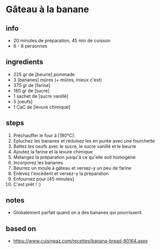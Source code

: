 # Gâteau à la banane

## info  
* 20 minutes de préparation, 45 min de cuisson
* 6 - 8 personnes

## ingredients
* 225 gr de [beurre] pommade
* 3 [bananes] mûres (+ mûres, mieux c'est)
* 375 gr de [farine]
* 180 gr de [sucre]
* 1 sachet de [sucre vanillé]
* 5 [oeufs] 
* 1 CaC de [levure chimique]

## steps  
1. Préchauffer le four à [180°C]. 
2. Epluchez les bananes et réduisez les en purée avec une fourchette
3. Battez les oeufs avec le sucre, le sucre vanillé et le beurre 
4. Ajoutez la farine et la levure chimique
5. Mélangez la préparation jusqu'à ce qu'elle soit homogène
6. Incorporez les bananes
7. Beurrez un moule à gâteau et versez-y un peu de farine
8. Enlevez l'excèdent et versez-y la préparation
9. Enfournez pour [45 minutes]
10. C'est prêt ! :)

## notes  
* Globalement parfait quand on a des bananes qui pourrissent.

## based on  
* https://www.cuisineaz.com/recettes/banana-bread-80164.aspx